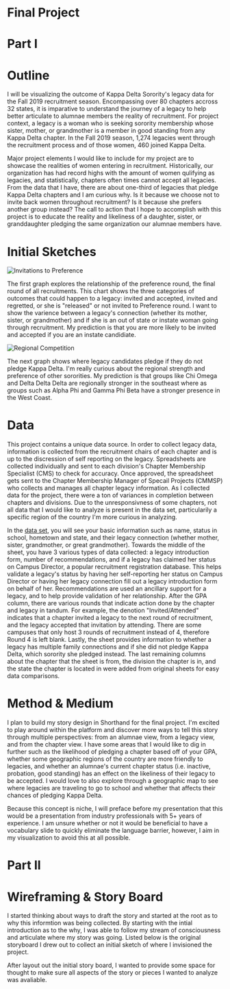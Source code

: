 # Final Project

# Part I
   #  Outline

I will be visualizing the outcome of Kappa Delta Sorority's legacy data for the Fall 2019 recruitment season. Encompassing over 80 chapters accross 32 states, it is imparative to understand the journey of a legacy to help better articulate to alumnae members the reality of recruitment. For project context, a legacy is a woman who is seeking sorority membership whose sister, mother, or grandmother is a member in good standing from any Kappa Delta chapter. In the Fall 2019 season, 1,274 legacies went through the recruitment process and of those women, 460 joined Kappa Delta. 

Major project elements I would like to include for my project are to showcase the realities of women entering in recruitment. Historically, our organization has had record highs with the amount of women qulifying as legacies, and statistically, chapters often times cannot accept all legacies. From the data that I have, there are about one-third of legacies that pledge Kappa Delta chapters and I am curious why. Is it because we choose not to invite back women throughout recruitment? Is it because she prefers another group instead? The call to action that I hope to accomplish with this project is to educate the reality and likeliness of a daughter, sister, or granddaughter pledging the same organization our alumnae members have. 

   # Initial Sketches

![Invitations to Preference](https://user-images.githubusercontent.com/57073608/69018626-3dc26980-097b-11ea-8b22-6d2f59226869.jpeg)

The first graph explores the relationship of the preference round, the final round of all recruitments. This chart shows the three categories of outcomes that could happen to a legacy: invited and accepted, invited and regretted, or she is "released" or not invited to Preference round. I want to show the varience between a legacy's connection (whether its mother, sister, or grandmother) and if she is an out of state or instate woman going through recruitment. My prediction is that you are more likely to be invited and accepted if you are an instate candidiate.


![Regional Competition](https://user-images.githubusercontent.com/57073608/69018654-63e80980-097b-11ea-8d79-8208b13e10c3.jpeg)

The next graph shows where legacy candidates pledge if they do not pledge Kappa Delta. I'm really curious about the regional strength and preference of other sororities. My prediction is that groups like Chi Omega and Delta Delta Delta are regionally stronger in the southeast where as groups such as Alpha Phi and Gamma Phi Beta have a stronger presence in the West Coast.  


   # Data

This project contains a unique data source. In order to collect legacy data, information is collected from the recruitment chairs of each chapter and is up to the discression of self reporting on the legacy. Spreadsheets are collected individually and sent to each division's Chapter Membership Specialist (CMS) to check for accuracy. Once approved, the spreadsheet gets sent to the Chapter Membership Manager of Specail Projects (CMMSP) who collects and manages all chapter legacy information. As I collected data for the project, there were a ton of variances in completion between chapters and divisions. Due to the unresponsivness of some chapters, not all data that I would like to analyze is present in the data set, particularily a specific region of the country I'm more curious in analyzing. 

In the [data set](https://drive.google.com/file/d/1v9Me29Uc3qswu1SFHU3SZmuPwNWHQopV/view?usp=sharing), you will see your basic information such as name, status in school, hometown and state, and their legacy connection (whether mother, sister, grandmother, or great grandmother). Towards the middle of the sheet, you have 3 various types of data collected: a legacy introduction form, number of recommendations, and if a legacy has claimed her status on Campus Director, a popular recruitment registration database. This helps validate a legacy's status by having her self-reporting her status on Campus Director or having her legacy connection fill out a legacy introduction form on behalf of her. Recommendations are used an ancillary support for a legacy, and to help provide validation of her relationship. After the GPA column, there are various rounds that indicate action done by the chapter and legacy in tandum. For example, the denotion "Invited/Attended" indicates that a chapter invited a legacy to the next round of recruitment, and the legacy accepted that invitation by attending. There are some campuses that only host 3 rounds of recruitment instead of 4, therefore Round 4 is left blank. Lastly, the sheet provides information to whether a legacy has multiple family connections and if she did not pledge Kappa Delta, which sorority she pledged instead. The last remaining columns about the chapter that the sheet is from, the division the chapter is in, and the state the chapter is located in were added from original sheets for easy data comparisons. 



   # Method & Medium

I plan to build my story design in Shorthand for the final project. I'm excited to play around within the platform and discover more ways to tell this story through multiple perspectives: from an alumnae view, from a legacy view, and from the chapter view. I have some areas that I would like to dig in further such as the likelihood of pledging a chapter based off of your GPA, whether some geographic regions of the country are more friendly to legacies, and whether an alumnae's current chapter status (i.e. inactive, probation, good standing) has an effect on the likeliness of their legacy to be accepted. I would love to also explore through a geographic map to see where legacies are traveling to go to school and whether that affects their chances of pledging Kappa Delta. 

Because this concept is niche, I will preface before my presentation that this would be a presentation from industry professionals with 5+ years of experience. I am unsure whether or not it would be beneficial to have a vocabulary slide to quickly eliminate the language barrier, however, I aim in my visualization to avoid this at all possible. 




# Part II
  # Wireframing & Story Board

I started thinking about ways to draft the story and started at the root as to why this informtion was being collected. By starting with the intial introduction as to the why, I was able to follow my stream of consciousness and articulate where my story was going. Listed below is the original storyboard I drew out to collect an initial sketch of where I invisioned the project.



After layout out the initial story board, I wanted to provide some space for thought to make sure all aspects of the story or pieces I wanted to analyze was avaliable. 


